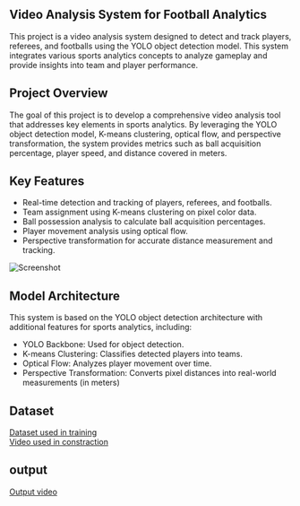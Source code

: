 ## Video Analysis System for Football Analytics
This project is a video analysis system designed to detect and track players, referees, and footballs using the YOLO object detection model. This system integrates various sports analytics concepts to analyze gameplay and provide insights into team and player performance.

## Project Overview
The goal of this project is to develop a comprehensive video analysis tool that addresses key elements in sports analytics. By leveraging the YOLO object detection model, K-means clustering, optical flow, and perspective transformation, the system provides metrics such as ball acquisition percentage, player speed, and distance covered in meters.

## Key Features
- Real-time detection and tracking of players, referees, and footballs.
- Team assignment using K-means clustering on pixel color data.
- Ball possession analysis to calculate ball acquisition percentages.
- Player movement analysis using optical flow.
- Perspective transformation for accurate distance measurement and tracking.
  <br>
  
![Screenshot](screeshot/screenshot.png)

## Model Architecture
This system is based on the YOLO object detection architecture with additional features for sports analytics, including:

- YOLO Backbone: Used for object detection.
- K-means Clustering: Classifies detected players into teams.
- Optical Flow: Analyzes player movement over time.
- Perspective Transformation: Converts pixel distances into real-world measurements (in meters)

## Dataset 
<a href="https://universe.roboflow.com/roboflow-jvuqo/football-players-detection-3zvbc/dataset/1">Dataset used in training</a>
<br>
<a href="https://drive.google.com/file/d/1p5zOOXvMuXkOo-Na8OoVy1XOp1T9zb_G/view?usp=sharing">Video used in constraction</a>

## output 
<a href="https://drive.google.com/file/d/1Qcgydy7K6vsCSgt_J6bV41-5piVGHkFr/view?usp=sharing">Output video </a>
